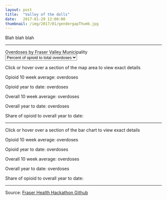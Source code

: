 ```yaml
---
layout: post
title:  "Valley of the dolls"
date:   2017-01-29 12:00:00
thumbnail: /img/2017/01/gendergapThumb.jpg
---
```


Blah blah blah

* * *

<div class="chartTitle">Overdoses by Fraser Valley Municipality</div>

<select id="selectMuni">
    <option value="Percent" selected="selected">Percent of opioid to total overdoses</option>
    <option value="Opioid YTD">Opioid overdoses in year</option>
    <option value="Overall YTD">Overall overdoses in year</option>
</select>

<div id="map"></div>

<div id="infoBox">
	<div id="hintMap">
		<p class="info">Click or hover over a section of the map area to view exact details</p>
	</div>
	<div id="detailsMap" class="hidden">
		<p class="infoTitle"><span id="label"></span></p>
		<p class="info">Opioid 10 week average: <span id="op10wk"></span> overdoses</p>
		<p class="info">Opioid year to date: <span id="opytd"></span> overdoses</p>
		<p class="info">Overall 10 week average: <span id="ov10wk"></span> overdoses</p>
        <p class="info">Overall year to date: <span id="ov10ytd"></span> overdoses</p>
        <p class="info">Share of opioid to overall year to date: <span id="opovper"></span></p>
	</div>
</div>

* * *

<div id="chart"></div>

<div id="infoBox">
	<div id="hintChart">
		<p class="info">Click or hover over a section of the bar chart to view exact details</p>
	</div>
	<div id="detailsChart" class="hidden">
		<p class="infoTitle"><span id="label"></span></p>
		<p class="info">Opioid 10 week average: <span id="op10wk"></span> overdoses</p>
		<p class="info">Opioid year to date: <span id="opytd"></span> overdoses</p>
		<p class="info">Overall 10 week average: <span id="ov10wk"></span> overdoses</p>
        <p class="info">Overall year to date: <span id="ov10ytd"></span> overdoses</p>
        <p class="info">Share of opioid to overall year to date: <span id="opovper"></span></p>
	</div>
</div>

* * *

Source: [Fraser Health Hackathon Github](https://github.com/healthhackathon)

<style>{% include 2017/01/overdose.css %}</style>

<script src="https://d3js.org/d3.v4.min.js"></script>
<script src="https://d3js.org/topojson.v2.min.js"></script>
<script src="//d3js.org/queue.v1.min.js"></script>
<script src="https://d3js.org/d3-scale-chromatic.v1.min.js"></script>
<script src="https://d3js.org/d3-ease.v1.min.js"></script>
<script>{% include 2017/01/overdose.js %}</script>